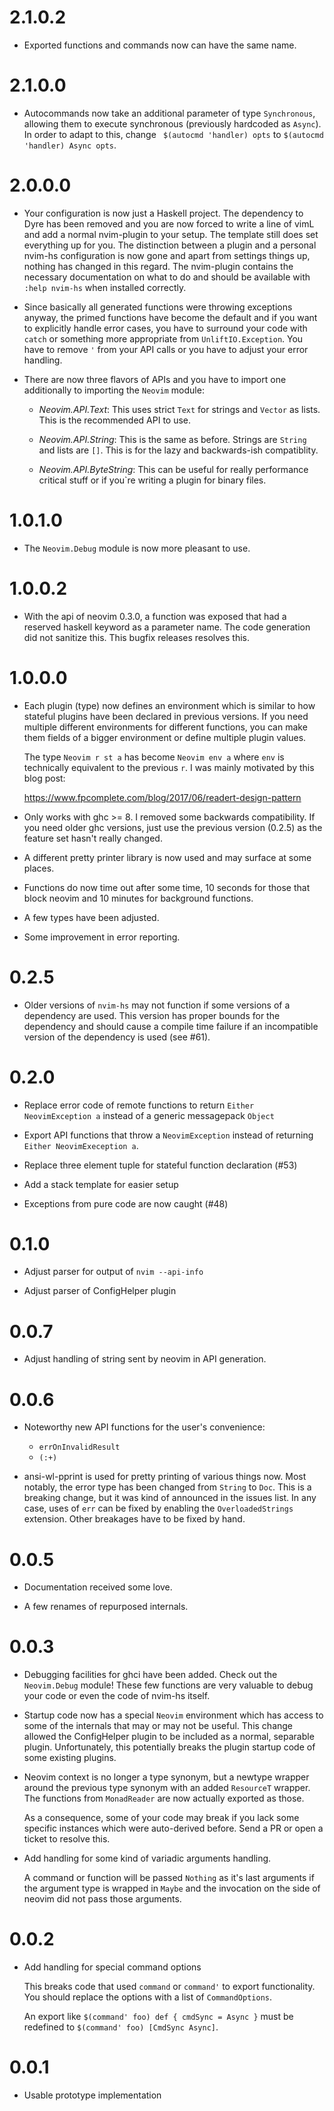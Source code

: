 # 2.1.0.2

* Exported functions and commands now can have the same name.

# 2.1.0.0

* Autocommands now take an additional parameter of type `Synchronous`, allowing
  them to execute synchronous (previously hardcoded as `Async`).
  In order to adapt to this, change ` $(autocmd 'handler) opts` to
  `$(autocmd 'handler) Async opts`.

# 2.0.0.0

* Your configuration is now just a Haskell project. The dependency to Dyre has
  been removed and you are now forced to write a line of vimL and add a normal
  nvim-plugin to your setup. The template still does set everything up for you.
  The distinction between a plugin and a personal nvim-hs configuration is now
  gone and apart from settings things up, nothing has changed in this regard.
  The nvim-plugin contains the necessary documentation on what to do and
  should be available with `:help nvim-hs` when installed correctly.

* Since basically all generated functions were throwing exceptions anyway, the
  primed functions have become the default and if you want to explicitly handle
  error cases, you have to surround your code with `catch` or something more
  appropriate from `UnliftIO.Exception`. You have to remove `'` from your API
  calls or you have to adjust your error handling.

* There are now three flavors of APIs and you have to import one additionally to
  importing the `Neovim` module:

  - *Neovim.API.Text*: This uses strict `Text` for strings and `Vector` as
    lists. This is the recommended API to use.

  - *Neovim.API.String*: This is the same as before. Strings are `String`
    and lists are `[]`. This is for the lazy and backwards-ish compatiblity.

  - *Neovim.API.ByteString*: This can be useful for really performance critical
    stuff or if you`re writing a plugin for binary files.

# 1.0.1.0

* The `Neovim.Debug` module is now more pleasant to use.

# 1.0.0.2

* With the api of neovim 0.3.0, a function was exposed that had a reserved
  haskell keyword as a parameter name. The code generation did not sanitize
  this. This bugfix releases resolves this.

# 1.0.0.0

* Each plugin (type) now defines an environment which is similar to how
  stateful plugins have been declared in previous versions. If you need
  multiple different environments for different functions, you can make them
  fields of a bigger environment or define multiple plugin values.

  The type `Neovim r st a` has become `Neovim env a` where `env` is
  technically equivalent to the previous `r`.
  I was mainly motivated by this blog post:

  https://www.fpcomplete.com/blog/2017/06/readert-design-pattern

* Only works with ghc >= 8. I removed some backwards compatibility. If you
  need older ghc versions, just use the previous version (0.2.5) as the
  feature set hasn't really changed.

* A different pretty printer library is now used and may surface at some
  places.

* Functions do now time out after some time, 10 seconds for those that block
  neovim and 10 minutes for background functions.

* A few types have been adjusted.

* Some improvement in error reporting.

# 0.2.5

* Older versions of `nvim-hs` may not function if some versions of a
  dependency are used. This version has proper bounds for the dependency and
  should cause a compile time failure if an incompatible version of the
  dependency is used (see #61).

# 0.2.0

* Replace error code of remote functions to return
  `Either NeovimException a` instead of a generic messagepack `Object`

* Export API functions that throw a `NeovimException` instead of returning
  `Either NeovimExeception a`.

* Replace three element tuple for stateful function declaration (#53)

* Add a stack template for easier setup

* Exceptions from pure code are now caught (#48)

# 0.1.0

* Adjust parser for output of `nvim --api-info`

* Adjust parser of ConfigHelper plugin

# 0.0.7

* Adjust handling of string sent by neovim in API generation.

# 0.0.6

* Noteworthy new API functions for the user's convenience:

  - `errOnInvalidResult`
  - `(:+)`

* ansi-wl-pprint is used for pretty printing of various things now. Most
  notably, the error type has been changed from `String` to `Doc`.
  This is a breaking change, but it was kind of announced in the issues
  list. In any case, uses of `err` can be fixed by enabling the
  `OverloadedStrings` extension. Other breakages have to be fixed by hand.

# 0.0.5

* Documentation received some love.

* A few renames of repurposed internals.

# 0.0.3

* Debugging facilities for ghci have been added. Check out the
  `Neovim.Debug` module! These few functions are very valuable to debug your
  code or even the code of nvim-hs itself.

* Startup code now has a special `Neovim` environment which has access to
  some of the internals that may or may not be useful. This change allowed
  the ConfigHelper plugin to be included as a normal, separable plugin.
  Unfortunately, this potentially breaks the plugin startup code of some
  existing plugins.

* Neovim context is no longer a type synonym, but a newtype wrapper around
  the previous type synonym with an added `ResourceT` wrapper. The functions
  from `MonadReader` are now actually exported as those.

  As a consequence, some of your code may break if you lack some specific
  instances which were auto-derived before. Send a PR or open a ticket to
  resolve this.

* Add handling for some kind of variadic arguments handling.

  A command or function will be passed `Nothing` as it's
  last arguments if the argument type is wrapped in `Maybe`
  and the invocation on the side of neovim did not pass those
  arguments.

# 0.0.2

* Add handling for special command options

  This breaks code that used `command` or `command'` to export
  functionality. You should replace the options with a list
  of `CommandOptions`.

  An export like `$(command' foo) def { cmdSync = Async }` must be redefined
  to `$(command' foo) [CmdSync Async]`.

# 0.0.1

* Usable prototype implementation
